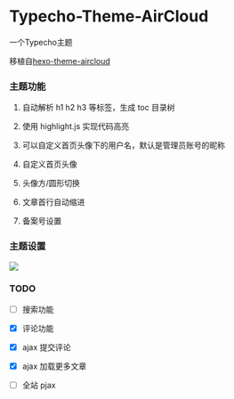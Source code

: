# Typecho-Theme-AirCloud
一个Typecho主题

移植自[hexo-theme-aircloud](https://github.com/aircloud/hexo-theme-aircloud)

### 主题功能
1. 自动解析 h1 h2 h3 等标签，生成 toc 目录树

2. 使用 highlight.js 实现代码高亮

3. 可以自定义首页头像下的用户名，默认是管理员账号的昵称

4. 自定义首页头像

5. 头像方/圆形切换

6. 文章首行自动缩进

7. 备案号设置

### 主题设置
![](https://lim-1257884139.cos.ap-shanghai.myqcloud.com/images/20190731003442.png)

### TODO
- [ ] 搜索功能

- [x] 评论功能

- [x] ajax 提交评论

- [x] ajax 加载更多文章

- [ ] 全站 pjax